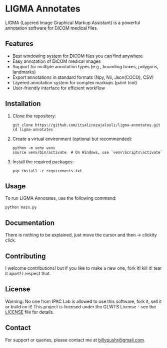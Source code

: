 # LIGMA Annotates

LIGMA (Layered Image Graphical Markup Assistant) is a powerful annotation software for DICOM medical files.

## Features

- Best windowing system for DICOM files you can find anywhere
- Easy annotation of DICOM medical images
- Support for multiple annotation types (e.g., bounding boxes, polygons, landmarks)
- Export annotations in standard formats (Npy, Nii, Json(COCO), CSV)
- Layered annotation system for complex markups (paint tool)
- User-friendly interface for efficient workflow

## Installation

1. Clone the repository:
   ```
   git clone https://github.com/itsalirezajalouli/ligma-annotates.git
   cd ligma-annotates
   ```

2. Create a virtual environment (optional but recommended):
   ```
   python -m venv venv
   source venv/bin/activate  # On Windows, use `venv\Scripts\activate`
   ```

3. Install the required packages:
   ```
   pip install -r requirements.txt
   ```

## Usage

To run LIGMA Annotates, use the following command:

```
python main.py
```

## Documentation

There is nothing to be explained, just move the cursor and then -> clickity click.

## Contributing

I welcome contributions! but if you like to make a new one, fork it! kill it! tear it apart! I respect that.

## License

Warning: No one from IPAC Lab is allowed to use this software, fork it, sell it or build on it!
This project is licensed under the GLWTS License - see the [LICENSE](https://github.com/itsalirezajalouli/ligma-annotates/blob/main/LICENSE.md) file for details.

## Contact

For support or queries, please contact me at billypushr@gmail.com.

